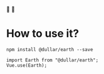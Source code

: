 
:tada: :100:

# How to use it?
```shell
npm install @dullar/earth --save

import Earth from "@dullar/earth";
Vue.use(Earth);
```
